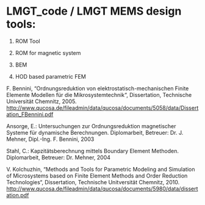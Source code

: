 # LMGT_code / LMGT MEMS design tools:

1. ROM Tool

2. ROM for magnetic system

3. BEM

4. HOD based parametric FEM


F. Bennini, “Ordnungsreduktion von elektrostatisch-mechanischen Finite Elemente Modellen für die Mikrosystemtechnik“,
Dissertation, Technische Universität Chemnitz, 2005.
http://www.qucosa.de/fileadmin/data/qucosa/documents/5058/data/Dissertation_FBennini.pdf

Ansorge, E.: Untersuchungen zur Ordnungsreduktion magnetischer Systeme für dynamische Berechnungen.
Diplomarbeit, Betreuer: Dr. J. Mehner, Dipl.-Ing. F. Bennini, 2003

Stahl, C.: Kapzitätsberechnung mittels Boundary Element Methoden.
Diplomarbeit, Betreuer: Dr. Mehner, 2004

V. Kolchuzhin, “Methods and Tools for Parametric Modeling and Simulation of Microsystems based on Finite Element Methods and Order Reduction Technologies“,
Dissertation, Technische Unitversität Chemnitz, 2010.
http://www.qucosa.de/fileadmin/data/qucosa/documents/5980/data/dissertation.pdf
